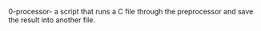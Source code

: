 0-processor- a script that runs a C file through the preprocessor and save the result into another file.

